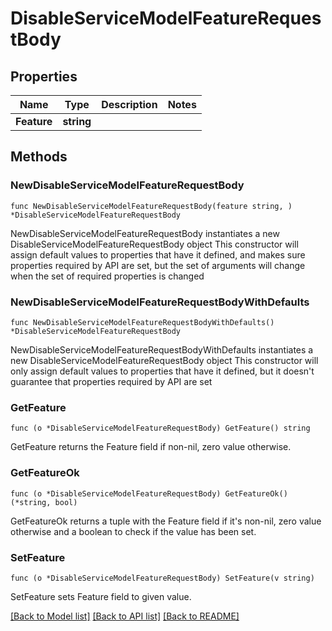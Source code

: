 # DisableServiceModelFeatureRequestBody

## Properties

Name | Type | Description | Notes
------------ | ------------- | ------------- | -------------
**Feature** | **string** |  | 

## Methods

### NewDisableServiceModelFeatureRequestBody

`func NewDisableServiceModelFeatureRequestBody(feature string, ) *DisableServiceModelFeatureRequestBody`

NewDisableServiceModelFeatureRequestBody instantiates a new DisableServiceModelFeatureRequestBody object
This constructor will assign default values to properties that have it defined,
and makes sure properties required by API are set, but the set of arguments
will change when the set of required properties is changed

### NewDisableServiceModelFeatureRequestBodyWithDefaults

`func NewDisableServiceModelFeatureRequestBodyWithDefaults() *DisableServiceModelFeatureRequestBody`

NewDisableServiceModelFeatureRequestBodyWithDefaults instantiates a new DisableServiceModelFeatureRequestBody object
This constructor will only assign default values to properties that have it defined,
but it doesn't guarantee that properties required by API are set

### GetFeature

`func (o *DisableServiceModelFeatureRequestBody) GetFeature() string`

GetFeature returns the Feature field if non-nil, zero value otherwise.

### GetFeatureOk

`func (o *DisableServiceModelFeatureRequestBody) GetFeatureOk() (*string, bool)`

GetFeatureOk returns a tuple with the Feature field if it's non-nil, zero value otherwise
and a boolean to check if the value has been set.

### SetFeature

`func (o *DisableServiceModelFeatureRequestBody) SetFeature(v string)`

SetFeature sets Feature field to given value.



[[Back to Model list]](../README.md#documentation-for-models) [[Back to API list]](../README.md#documentation-for-api-endpoints) [[Back to README]](../README.md)


